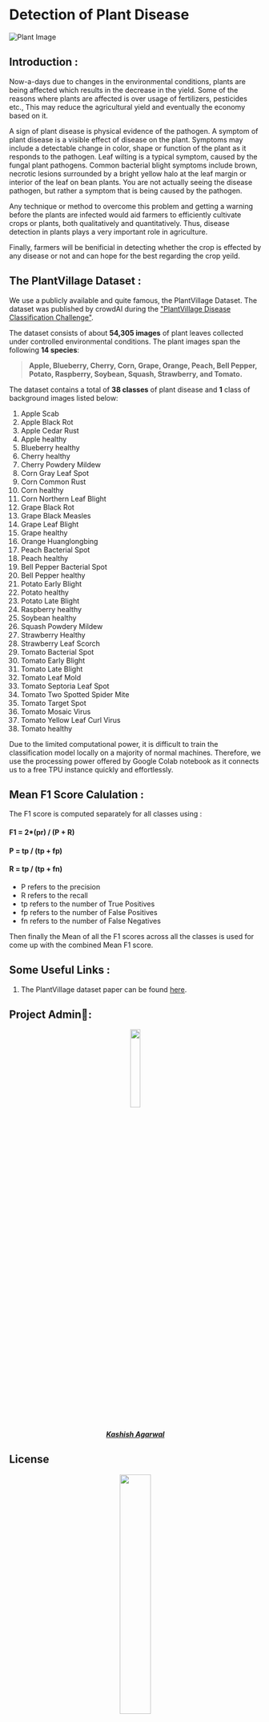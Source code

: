 # Detection of Plant Disease

![Plant Image](https://cdn-images-1.medium.com/max/1200/1*FswlF4lZPQ4kT_gkybacZw.jpeg)

## Introduction :

Now-a-days due to changes in the environmental conditions, plants are being affected which results in the decrease in the yield. Some of the reasons where plants are affected is over usage of fertilizers, pesticides etc., This may reduce the agricultural yield and eventually the economy based on it. 

A sign of plant disease is physical evidence of the pathogen. A symptom of plant disease is a visible effect of disease on the plant. Symptoms may include a detectable change in color, shape or function of the plant as it responds to the pathogen. Leaf wilting is a typical symptom, caused by the fungal plant pathogens. Common bacterial blight symptoms include brown, necrotic lesions surrounded by a bright yellow halo at the leaf margin or interior of the leaf on bean plants. You are not actually seeing the disease pathogen, but rather a symptom that is being caused by the pathogen.

Any technique or method to overcome this problem and getting a warning before the plants are infected would aid farmers to efficiently cultivate crops or plants, both qualitatively and quantitatively. Thus, disease detection in plants plays a very important role in agriculture.

Finally, farmers will be benificial in detecting whether the crop is effected by any disease or not and can hope for the best regarding the crop yeild.

## The PlantVillage Dataset :

We use a publicly available and quite famous, the PlantVillage Dataset. The dataset was published by crowdAI during the ["PlantVillage Disease Classification Challenge"](https://www.crowdai.org/challenges/plantvillage-disease-classification-challenge). 

The dataset consists of about **54,305 images** of plant leaves collected under controlled environmental conditions. The plant images span the following **14 species**:

> **Apple, Blueberry, Cherry, Corn, Grape, Orange, Peach, Bell Pepper, Potato, Raspberry, Soybean, Squash, Strawberry, and Tomato.**

The dataset contains a total of **38 classes** of plant disease and **1** class of background images listed below:

1. Apple Scab
2. Apple Black Rot
3. Apple Cedar Rust
4. Apple healthy
5. Blueberry healthy
6. Cherry healthy
7. Cherry Powdery Mildew
8. Corn Gray Leaf Spot
9. Corn Common Rust
10. Corn healthy
11. Corn Northern Leaf Blight
12. Grape Black Rot
13. Grape Black Measles
14. Grape Leaf Blight
15. Grape healthy
16. Orange Huanglongbing
17. Peach Bacterial Spot
18. Peach healthy
19. Bell Pepper Bacterial Spot
20. Bell Pepper healthy
21. Potato Early Blight
22. Potato healthy
23. Potato Late Blight
24. Raspberry healthy
25. Soybean healthy
26. Squash Powdery Mildew
27. Strawberry Healthy
28. Strawberry Leaf Scorch
29. Tomato Bacterial Spot
30. Tomato Early Blight
31. Tomato Late Blight
32. Tomato Leaf Mold
33. Tomato Septoria Leaf Spot
34. Tomato Two Spotted Spider Mite
35. Tomato Target Spot
36. Tomato Mosaic Virus
37. Tomato Yellow Leaf Curl Virus
38. Tomato healthy

Due to the limited computational power, it is difficult to train the classification model locally on a majority of normal machines. Therefore, we use the processing power offered by Google Colab notebook as it connects us to a free TPU instance quickly and effortlessly.

## Mean F1 Score Calulation : 

The F1 score is computed separately for all classes using :

<h4><b>F1 = 2*(pr) / (P + R)</b></h4>
<h4><b>P = tp / (tp + fp)</b></h4>
<h4><b>R = tp / (tp + fn)</b></h4>

<ul> <li> P refers to the precision</li>
<li> R refers to the recall</li>
<li> tp refers to the number of True Positives</li>
<li> fp refers to the number of False Positives</li>
<li> fn refers to the number of False Negatives</li>
</ul>
 
Then finally the Mean of all the F1 scores across all the classes is used for come up with the combined Mean F1 score.


## Some Useful Links :

1. The PlantVillage dataset paper can be found [here](https://arxiv.org/abs/1511.08060).


## Project Admin👨‍:

<p align="center">
<img width=20% src="https://avatars.githubusercontent.com/u/72383661?v=4">
</p>
<a href="https://www.linkedin.com/in/kashishag19/">
<h5 align="center"><b>Kashish Agarwal</b></a>

## License 

<p align="center">
<a href="https://github.com/kashish-ag/Detection-of-Plant-Disease/blob/main/LICENSE">
<img width=35% src="https://media.tenor.com/images/68ecdcb63296f1db6532bf5b83051da9/tenor.gif"></p>
<h5 align = "center"><b>MIT License</b></a> 